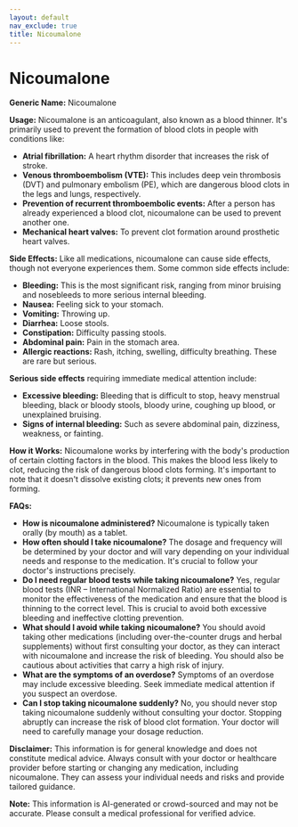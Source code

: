 ```yaml
---
layout: default
nav_exclude: true
title: Nicoumalone
---
```


# Nicoumalone

**Generic Name:** Nicoumalone

**Usage:** Nicoumalone is an anticoagulant, also known as a blood thinner.  It's primarily used to prevent the formation of blood clots in people with conditions like:

* **Atrial fibrillation:**  A heart rhythm disorder that increases the risk of stroke.
* **Venous thromboembolism (VTE):** This includes deep vein thrombosis (DVT) and pulmonary embolism (PE), which are dangerous blood clots in the legs and lungs, respectively.
* **Prevention of recurrent thromboembolic events:** After a person has already experienced a blood clot, nicoumalone can be used to prevent another one.
* **Mechanical heart valves:**  To prevent clot formation around prosthetic heart valves.


**Side Effects:**  Like all medications, nicoumalone can cause side effects, though not everyone experiences them.  Some common side effects include:

* **Bleeding:** This is the most significant risk, ranging from minor bruising and nosebleeds to more serious internal bleeding.
* **Nausea:**  Feeling sick to your stomach.
* **Vomiting:**  Throwing up.
* **Diarrhea:** Loose stools.
* **Constipation:** Difficulty passing stools.
* **Abdominal pain:**  Pain in the stomach area.
* **Allergic reactions:**  Rash, itching, swelling, difficulty breathing.  These are rare but serious.

**Serious side effects** requiring immediate medical attention include:

* **Excessive bleeding:**  Bleeding that is difficult to stop, heavy menstrual bleeding, black or bloody stools, bloody urine, coughing up blood, or unexplained bruising.
* **Signs of internal bleeding:**  Such as severe abdominal pain, dizziness, weakness, or fainting.


**How it Works:** Nicoumalone works by interfering with the body's production of certain clotting factors in the blood.  This makes the blood less likely to clot, reducing the risk of dangerous blood clots forming.  It's important to note that it doesn't dissolve existing clots; it prevents new ones from forming.


**FAQs:**

* **How is nicoumalone administered?**  Nicoumalone is typically taken orally (by mouth) as a tablet.
* **How often should I take nicoumalone?** The dosage and frequency will be determined by your doctor and will vary depending on your individual needs and response to the medication.  It's crucial to follow your doctor's instructions precisely.
* **Do I need regular blood tests while taking nicoumalone?** Yes, regular blood tests (INR – International Normalized Ratio) are essential to monitor the effectiveness of the medication and ensure that the blood is thinning to the correct level.  This is crucial to avoid both excessive bleeding and ineffective clotting prevention.
* **What should I avoid while taking nicoumalone?** You should avoid taking other medications (including over-the-counter drugs and herbal supplements) without first consulting your doctor, as they can interact with nicoumalone and increase the risk of bleeding.  You should also be cautious about activities that carry a high risk of injury.
* **What are the symptoms of an overdose?** Symptoms of an overdose may include excessive bleeding.  Seek immediate medical attention if you suspect an overdose.
* **Can I stop taking nicoumalone suddenly?**  No, you should never stop taking nicoumalone suddenly without consulting your doctor.  Stopping abruptly can increase the risk of blood clot formation.  Your doctor will need to carefully manage your dosage reduction.


**Disclaimer:** This information is for general knowledge and does not constitute medical advice.  Always consult with your doctor or healthcare provider before starting or changing any medication, including nicoumalone.  They can assess your individual needs and risks and provide tailored guidance.


**Note:** This information is AI-generated or crowd-sourced and may not be accurate. Please consult a medical professional for verified advice.